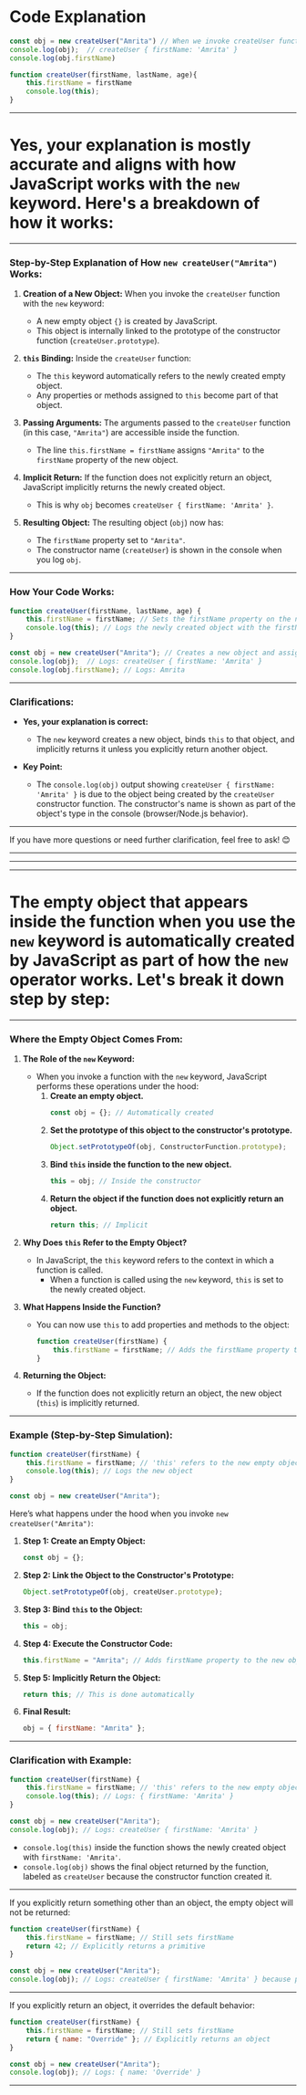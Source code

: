 # Code Explanation 
```javascript
const obj = new createUser("Amrita") // When we invoke createUser function with new keyword an empty object {} is created and along with this empty object aruments like here "Amrita" is pass to the function and insdie that function this refer to the {} empty object and by this.firstName = "Amrita" set to the object now object has {firstName : "Amrita"} and implicitly return to where invoked 
console.log(obj);  // createUser { firstName: 'Amrita' }
console.log(obj.firstName)

function createUser(firstName, lastName, age){
    this.firstName = firstName
    console.log(this);
}
```
---
# Yes, your explanation is mostly accurate and aligns with how JavaScript works with the `new` keyword. Here's a breakdown of how it works:

---

### **Step-by-Step Explanation of How `new createUser("Amrita")` Works:**

1. **Creation of a New Object:**
   When you invoke the `createUser` function with the `new` keyword:
   - A new empty object `{}` is created by JavaScript.
   - This object is internally linked to the prototype of the constructor function (`createUser.prototype`).

2. **`this` Binding:**
   Inside the `createUser` function:
   - The `this` keyword automatically refers to the newly created empty object.
   - Any properties or methods assigned to `this` become part of that object.

3. **Passing Arguments:**
   The arguments passed to the `createUser` function (in this case, `"Amrita"`) are accessible inside the function.
   - The line `this.firstName = firstName` assigns `"Amrita"` to the `firstName` property of the new object.

4. **Implicit Return:**
   If the function does not explicitly return an object, JavaScript implicitly returns the newly created object.
   - This is why `obj` becomes `createUser { firstName: 'Amrita' }`.

5. **Resulting Object:**
   The resulting object (`obj`) now has:
   - The `firstName` property set to `"Amrita"`.
   - The constructor name (`createUser`) is shown in the console when you log `obj`.

---

### **How Your Code Works:**

```javascript
function createUser(firstName, lastName, age) {
    this.firstName = firstName; // Sets the firstName property on the new object
    console.log(this); // Logs the newly created object with the firstName property
}

const obj = new createUser("Amrita"); // Creates a new object and assigns "Amrita" to firstName
console.log(obj);  // Logs: createUser { firstName: 'Amrita' }
console.log(obj.firstName); // Logs: Amrita
```

---

### **Clarifications:**

- **Yes, your explanation is correct:**
   - The `new` keyword creates a new object, binds `this` to that object, and implicitly returns it unless you explicitly return another object.
   
- **Key Point:**
   - The `console.log(obj)` output showing `createUser { firstName: 'Amrita' }` is due to the object being created by the `createUser` constructor function. The constructor's name is shown as part of the object's type in the console (browser/Node.js behavior).

---

If you have more questions or need further clarification, feel free to ask! 😊

---
---
---


# The **empty object** that appears inside the function when you use the `new` keyword is automatically created by JavaScript as part of how the `new` operator works. Let's break it down step by step:

---

### **Where the Empty Object Comes From:**

1. **The Role of the `new` Keyword:**
   - When you invoke a function with the `new` keyword, JavaScript performs these operations under the hood:
     1. **Create an empty object.**  
        ```javascript
        const obj = {}; // Automatically created
        ```
     2. **Set the prototype of this object to the constructor's prototype.**  
        ```javascript
        Object.setPrototypeOf(obj, ConstructorFunction.prototype);
        ```
     3. **Bind `this` inside the function to the new object.**  
        ```javascript
        this = obj; // Inside the constructor
        ```
     4. **Return the object if the function does not explicitly return an object.**  
        ```javascript
        return this; // Implicit
        ```

2. **Why Does `this` Refer to the Empty Object?**
   - In JavaScript, the `this` keyword refers to the context in which a function is called.  
     - When a function is called using the `new` keyword, `this` is set to the newly created object.

3. **What Happens Inside the Function?**
   - You can now use `this` to add properties and methods to the object:
     ```javascript
     function createUser(firstName) {
         this.firstName = firstName; // Adds the firstName property to the new object
     }
     ```

4. **Returning the Object:**
   - If the function does not explicitly return an object, the new object (`this`) is implicitly returned.

---

### **Example (Step-by-Step Simulation):**

```javascript
function createUser(firstName) {
    this.firstName = firstName; // 'this' refers to the new empty object
    console.log(this); // Logs the new object
}

const obj = new createUser("Amrita");
```

Here’s what happens under the hood when you invoke `new createUser("Amrita")`:

1. **Step 1: Create an Empty Object:**
   ```javascript
   const obj = {};
   ```

2. **Step 2: Link the Object to the Constructor's Prototype:**
   ```javascript
   Object.setPrototypeOf(obj, createUser.prototype);
   ```

3. **Step 3: Bind `this` to the Object:**
   ```javascript
   this = obj;
   ```

4. **Step 4: Execute the Constructor Code:**
   ```javascript
   this.firstName = "Amrita"; // Adds firstName property to the new object
   ```

5. **Step 5: Implicitly Return the Object:**
   ```javascript
   return this; // This is done automatically
   ```

6. **Final Result:**
   ```javascript
   obj = { firstName: "Amrita" };
   ```

---

### **Clarification with Example:**

```javascript
function createUser(firstName) {
    this.firstName = firstName; // 'this' refers to the new empty object
    console.log(this); // Logs: { firstName: 'Amrita' }
}

const obj = new createUser("Amrita");
console.log(obj); // Logs: createUser { firstName: 'Amrita' }
```

- `console.log(this)` inside the function shows the newly created object with `firstName: 'Amrita'`.
- `console.log(obj)` shows the final object returned by the function, labeled as `createUser` because the constructor function created it.

---

If you explicitly return something other than an object, the empty object will not be returned:

```javascript
function createUser(firstName) {
    this.firstName = firstName; // Still sets firstName
    return 42; // Explicitly returns a primitive
}

const obj = new createUser("Amrita");
console.log(obj); // Logs: createUser { firstName: 'Amrita' } because primitives are ignored
```

---

If you explicitly return an object, it overrides the default behavior:

```javascript
function createUser(firstName) {
    this.firstName = firstName; // Still sets firstName
    return { name: "Override" }; // Explicitly returns an object
}

const obj = new createUser("Amrita");
console.log(obj); // Logs: { name: 'Override' }
```

---
